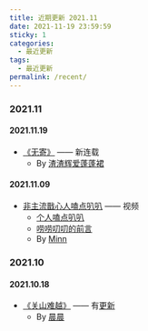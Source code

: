 ```yaml
---
title: 近期更新 2021.11
date: 2021-11-19 23:59:59
sticky: 1
categories: 
  - 最近更新
tags: 
  - 最近更新
permalink: /recent/
---
```


### 2021.11

#### 2021.11.19

- [《无寄》](/pages/491055/) —— 新连载
  - By [渣渣辉爱蓬蓬裙](/categories/?category=渣渣辉爱蓬蓬裙)

#### 2021.11.09

- [非主流戬心人嗑点叭叭](/pages/491055/) —— 视频
  - [个人嗑点叭叭](/pages/491055/)
  - [唠唠叨叨的前言](/pages/eb275e/)
  - By [Minn](/categories/?category=Minn)

<!-- more -->

### 2021.10

#### 2021.10.18

- [《关山难越》](/pages/751f20/) —— 有[更新](/pages/751f20/#【秋水共长天一色】)
  - By [晨晨](/categories/?category=晨晨)

<!-- more -->

